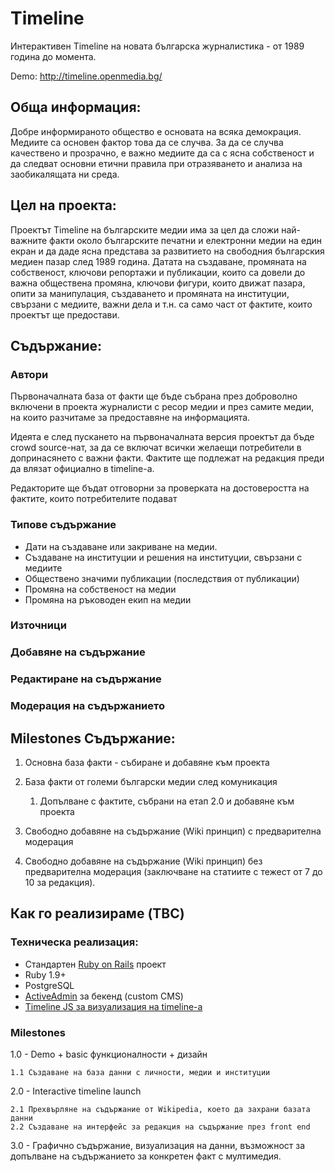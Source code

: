 # Тimeline

Интерактивен Timeline на новата българска журналистика - от 1989 година до момента.

Demo: http://timeline.openmedia.bg/

## Обща информация:

Добре информираното общество е основата на всяка демокрация. Медиите са основен фактор това да се случва. За да се случва качествено и прозрачно, е важно медиите да са с ясна собственост и да следват основни етични правила при отразяването и анализа на заобикалящата ни среда.

## Цел на проекта:

Проектът Timeline на българските медии има за цел да сложи най-важните факти около българските печатни и електронни медии на един екран и да даде ясна представа за развитието на свободния българския медиен пазар след 1989 година. Датата на създаване, промяната на собственост, ключови репортажи и публикации, които са довели до важна обществена промяна, ключови фигури, които движат пазара, опити за манипулация, създаването и промяната на институции, свързани с медиите, важни дела и т.н. са само част от фактите, които проектът ще предостави.

## Съдържание:

### Автори

Първоначалната база от факти ще бъде събрана през доброволно включени в проекта журналисти с ресор медии и през самите медии, на които разчитаме за предоставяне на информацията.

Идеята е след пускането на първоначалната версия проектът да бъде crowd source-нат, за да се включат всички желаещи потребители в допринасянето с важни факти. Фактите ще подлежат на редакция преди да влязат официално в timeline-a.

Редакторите ще бъдат отговорни за проверката на достоверостта на фактите, които потребителите подават

### Типове съдържание

* Дати на създаване или закриване на медии.
* Създаване на институции и решения на институции, свързани с медиите
* Обществено значими публикации (последствия от публикации)
* Промяна на собственост на медии
* Промяна на ръководен екип на медии

### Източници

### Добавяне на съдържание

### Редактиране на съдържание

### Модерация на съдържанието

## Milestones Съдържание:

1. Основна база факти - събиране и добавяне към проекта

2. База факти от големи български медии след комуникация

	1. Допълване с фактите, събрани на етап 2.0 и добавяне към проекта

3. Свободно добавяне на съдържание (Wiki принцип) с предварителна модерация

4. Свободно добавяне на съдържание (Wiki принцип) без предварителна модерация (заключване на статиите с тежест от 7 до 10 за редакция).

## Как го реализираме (TBC)

### Техническа реализация:

- Стандартен [Ruby on Rails](http://rubyonrails.org/) проект
- Ruby 1.9+
- PostgreSQL
- [ActiveAdmin](http://activeadmin.info/) за бекенд (custom CMS)
- [Timeline JS за визуализация на timeline-а](http://timeline.verite.co/)

### Milestones

1.0 - Demo + basic функционалности + дизайн

	1.1 Създаване на база данни с личности, медии и институции

2.0 - Interactive timeline launch

	2.1 Прехвърляне на съдържание от Wikipedia, което да захрани базата данни
	2.2 Създаване на интерфейс за редакция на съдържание през front end

3.0 - Графично съдържание, визуализация на данни, възможност за допълване на съдържанието за конкретен факт с мултимедия.
